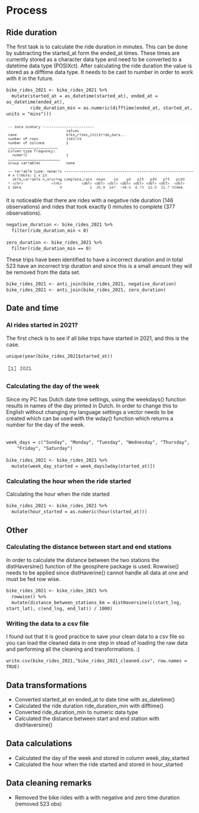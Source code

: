 # Process

## Ride duration

The first task is to calculate the ride duration in minutes. This can be done by subtracting the started_at form the ended_at times. These times are currently stored as a character data type and need to be converted to a datetime data type (POSIXct). After calculating the ride duration the value is stored as a difftime data type. It needs to be cast to number in order to work with it in the future.


```{r convert_date_time}
bike_rides_2021 <- bike_rides_2021 %>% 
  mutate(started_at = as_datetime(started_at), ended_at = as_datetime(ended_at),
         ride_duration_min = as.numeric(difftime(ended_at, started_at, units = "mins")))
```

![ride_duration_skim_r](pictures/skim_r_duration.jpg)

It is noticeable that there are rides with a negative ride duration (146 observations) and rides that took exactly 0 minutes to complete (377 observations). 

```{r negative_zero_duration}
negative_duration <- bike_rides_2021 %>% 
  filter(ride_duration_min < 0)

zero_duration <- bike_rides_2021 %>% 
  filter(ride_duration_min == 0)
```

These trips have been identified to have a incorrect duration and in total 523 have an incorrect trip duration and since this is a small amount they will be removed from the data set.

```{r removing_negative_zero_duration}
bike_rides_2021 <- anti_join(bike_rides_2021, negative_duration)
bike_rides_2021 <- anti_join(bike_rides_2021, zero_duration)
```

## Date and time

### Al rides started in 2021?
The first check is to see if all bike trips have started in 2021, and this is the case.

```{r in_2021}
unique(year(bike_rides_2021$started_at))
```
![2021](pictures/2021.jpg)

### Calculating the day of the week

Since my PC has Dutch date time settings, using the weekdays() function results in names of the day printed in Dutch. In order to change this to English without changing my language settings a vector needs to be created which can be used with the wday() function which returns a number for the day of the week.

```{r calculating_day_week}

week_days = c("Sunday", "Monday", "Tuesday", "Wednesday", "Thursday", 
    "Friday", "Saturday")

bike_rides_2021 <- bike_rides_2021 %>% 
  mutate(week_day_started = week_days[wday(started_at)])
```
### Calculating the hour when the ride started

Calculating the hour when the ride started

```{r calculating_hour}
bike_rides_2021 <- bike_rides_2021 %>% 
  mutate(hour_started = as.numeric(hour(started_at)))
```

## Other

### Calculating the distance between start and end stations

In order to calculate the distance between the two stations the distHaversine() function of the geosphere package is used. Rowwise() needs to be applied since distHaverine() cannot handle all data at one and must be fed row wise.

```{r distance_between_stations}
bike_rides_2021 <- bike_rides_2021 %>% 
  rowwise() %>% 
  mutate(distance_between_stations_km = distHaversine(c(start_lng, start_lat), c(end_lng, end_lat)) / 1000)

```

### Writing the data to a csv file

I found out that it is good practice to save your clean data to a csv file so you can load the cleaned data in one step in stead of loading the raw data and performing all the cleaning and transformations. :)

```{r writ_to_csv}
write.csv(bike_rides_2021,"bike_rides_2021_cleaned.csv", row.names = TRUE)
```

## Data transformations
* Converted started_at en ended_at to date time with as_datetime()
* Calculated the ride duration ride_duration_min with difftime() 
* Converted ride_duration_min to numeric data type
* Calculated the distance between start and end station with distHaversine()

## Data calculations
* Calculated the day of the week and stored in column week_day_started
* Calculated the hour when the ride started and stored in hour_started

## Data cleaning remarks
* Removed the bike rides with a with negative and zero time duration (removed 523 obs)